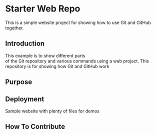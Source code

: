 # Starter Web Repo

This is a simple website project for 
showing how to use Git and GitHub together.

## Introduction

This example is to show different parts 	
of the Git repository and various commands
using a web project.
This repository is for showing how Git and GitHub work

## Purpose

## Deployment

Sample website with plenty of files for demos

## How To Contribute
